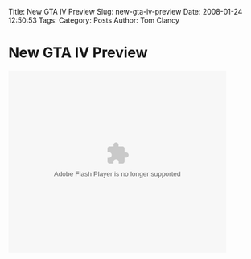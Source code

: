 Title: New GTA IV Preview
Slug: new-gta-iv-preview
Date: 2008-01-24 12:50:53
Tags: 
Category: Posts
Author: Tom Clancy

# New GTA IV Preview

<embed src='http://videomedia.ign.com/ev/ev.swf' flashvars='object_ID=793799&downloadURL=http://ps3movies.ign.com/ps3/video/article/839/839875/gtaivtr_1200507_flvlowwide.flv&allownetworking="all"' type='application/x-shockwave-flash' width='433' height='360' ></embed>
